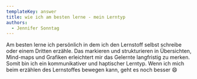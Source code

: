 ```yaml
---
templateKey: answer
title: wie ich am besten lerne - mein Lerntyp
authors:
  - Jennifer Sonntag
---
```

Am besten lerne ich persönlich in dem ich den Lernstoff selbst schreibe oder einem Dritten erzähle. Das markieren und strukturieren in Übersichten, Mind-maps und Grafiken erleichtert mir das Gelernte langfristig zu merken. Somit bin ich ein kommunikativer und haptischer Lerntyp. Wenn ich mich beim erzählen des Lernstoffes bewegen kann, geht es noch besser 😄
